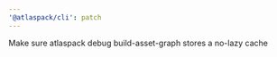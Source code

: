 ```yaml
---
'@atlaspack/cli': patch
---
```


Make sure atlaspack debug build-asset-graph stores a no-lazy cache
